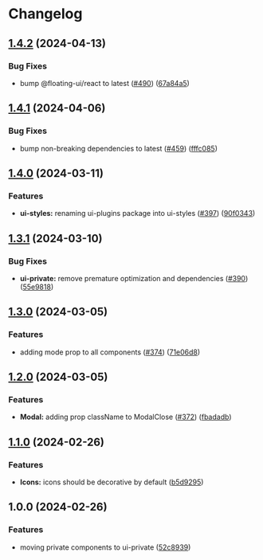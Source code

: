 # Changelog

## [1.4.2](https://github.com/aversini/ui-components/compare/ui-private-v1.4.1...ui-private-v1.4.2) (2024-04-13)


### Bug Fixes

* bump @floating-ui/react to latest ([#490](https://github.com/aversini/ui-components/issues/490)) ([67a84a5](https://github.com/aversini/ui-components/commit/67a84a5556c9708ca1e9be2f902cf59a4088ffb0))

## [1.4.1](https://github.com/aversini/ui-components/compare/ui-private-v1.4.0...ui-private-v1.4.1) (2024-04-06)


### Bug Fixes

* bump non-breaking dependencies to latest ([#459](https://github.com/aversini/ui-components/issues/459)) ([fffc085](https://github.com/aversini/ui-components/commit/fffc085a69b9db94bca00aa5614b33e04b347f29))

## [1.4.0](https://github.com/aversini/ui-components/compare/ui-private-v1.3.1...ui-private-v1.4.0) (2024-03-11)


### Features

* **ui-styles:** renaming ui-plugins package into ui-styles ([#397](https://github.com/aversini/ui-components/issues/397)) ([90f0343](https://github.com/aversini/ui-components/commit/90f0343fd8858a4a28a14b6b412ee48484c4ae14))

## [1.3.1](https://github.com/aversini/ui-components/compare/ui-private-v1.3.0...ui-private-v1.3.1) (2024-03-10)


### Bug Fixes

* **ui-private:** remove premature optimization and dependencies ([#390](https://github.com/aversini/ui-components/issues/390)) ([55e9818](https://github.com/aversini/ui-components/commit/55e981840fda75678baea89260494f6441acdfb5))

## [1.3.0](https://github.com/aversini/ui-components/compare/ui-private-v1.2.0...ui-private-v1.3.0) (2024-03-05)


### Features

* adding mode prop to all components ([#374](https://github.com/aversini/ui-components/issues/374)) ([71e06d8](https://github.com/aversini/ui-components/commit/71e06d8c050be82f56f5b1f798502c9c9ddec9fd))

## [1.2.0](https://github.com/aversini/ui-components/compare/ui-private-v1.1.0...ui-private-v1.2.0) (2024-03-05)


### Features

* **Modal:** adding prop className to ModalClose ([#372](https://github.com/aversini/ui-components/issues/372)) ([fbadadb](https://github.com/aversini/ui-components/commit/fbadadb949bdc4816e4553eff0cea95403cc6444))

## [1.1.0](https://github.com/aversini/ui-components/compare/ui-private-v1.0.0...ui-private-v1.1.0) (2024-02-26)


### Features

* **Icons:** icons should be decorative by default ([b5d9295](https://github.com/aversini/ui-components/commit/b5d92954fd09fad744c896ea95d4a4242a0a88f2))

## 1.0.0 (2024-02-26)


### Features

* moving private components to ui-private ([52c8939](https://github.com/aversini/ui-components/commit/52c893907c1b91d816cd7957a7510bbf4e7f9fca))
